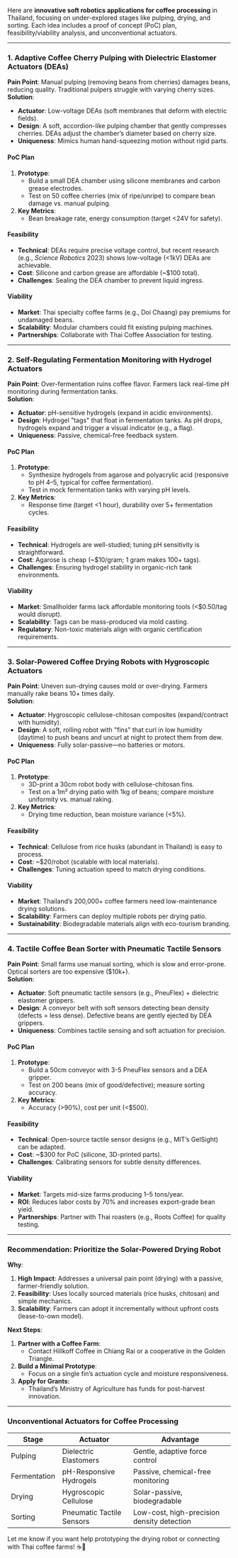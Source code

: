 Here are **innovative soft robotics applications for coffee processing** in Thailand, focusing on under-explored stages like pulping, drying, and sorting. Each idea includes a proof of concept (PoC) plan, feasibility/viability analysis, and unconventional actuators.

---

### **1. Adaptive Coffee Cherry Pulping with Dielectric Elastomer Actuators (DEAs)**  
**Pain Point**: Manual pulping (removing beans from cherries) damages beans, reducing quality. Traditional pulpers struggle with varying cherry sizes.  
**Solution**:  
- **Actuator**: Low-voltage DEAs (soft membranes that deform with electric fields).  
- **Design**: A soft, accordion-like pulping chamber that gently compresses cherries. DEAs adjust the chamber’s diameter based on cherry size.  
- **Uniqueness**: Mimics human hand-squeezing motion without rigid parts.  

#### **PoC Plan**  
1. **Prototype**:  
   - Build a small DEA chamber using silicone membranes and carbon grease electrodes.  
   - Test on 50 coffee cherries (mix of ripe/unripe) to compare bean damage vs. manual pulping.  
2. **Key Metrics**:  
   - Bean breakage rate, energy consumption (target <24V for safety).  

#### **Feasibility**  
- **Technical**: DEAs require precise voltage control, but recent research (e.g., *Science Robotics* 2023) shows low-voltage (<1kV) DEAs are achievable.  
- **Cost**: Silicone and carbon grease are affordable (~$100 total).  
- **Challenges**: Sealing the DEA chamber to prevent liquid ingress.  

#### **Viability**  
- **Market**: Thai specialty coffee farms (e.g., Doi Chaang) pay premiums for undamaged beans.  
- **Scalability**: Modular chambers could fit existing pulping machines.  
- **Partnerships**: Collaborate with Thai Coffee Association for testing.  

---

### **2. Self-Regulating Fermentation Monitoring with Hydrogel Actuators**  
**Pain Point**: Over-fermentation ruins coffee flavor. Farmers lack real-time pH monitoring during fermentation tanks.  
**Solution**:  
- **Actuator**: pH-sensitive hydrogels (expand in acidic environments).  
- **Design**: Hydrogel "tags" that float in fermentation tanks. As pH drops, hydrogels expand and trigger a visual indicator (e.g., a flag).  
- **Uniqueness**: Passive, chemical-free feedback system.  

#### **PoC Plan**  
1. **Prototype**:  
   - Synthesize hydrogels from agarose and polyacrylic acid (responsive to pH 4–5, typical for coffee fermentation).  
   - Test in mock fermentation tanks with varying pH levels.  
2. **Key Metrics**:  
   - Response time (target <1 hour), durability over 5+ fermentation cycles.  

#### **Feasibility**  
- **Technical**: Hydrogels are well-studied; tuning pH sensitivity is straightforward.  
- **Cost**: Agarose is cheap (~$10/gram; 1 gram makes 100+ tags).  
- **Challenges**: Ensuring hydrogel stability in organic-rich tank environments.  

#### **Viability**  
- **Market**: Smallholder farms lack affordable monitoring tools (<$0.50/tag would disrupt).  
- **Scalability**: Tags can be mass-produced via mold casting.  
- **Regulatory**: Non-toxic materials align with organic certification requirements.  

---

### **3. Solar-Powered Coffee Drying Robots with Hygroscopic Actuators**  
**Pain Point**: Uneven sun-drying causes mold or over-drying. Farmers manually rake beans 10+ times daily.  
**Solution**:  
- **Actuator**: Hygroscopic cellulose-chitosan composites (expand/contract with humidity).  
- **Design**: A soft, rolling robot with "fins" that curl in low humidity (daytime) to push beans and uncurl at night to protect them from dew.  
- **Uniqueness**: Fully solar-passive—no batteries or motors.  

#### **PoC Plan**  
1. **Prototype**:  
   - 3D-print a 30cm robot body with cellulose-chitosan fins.  
   - Test on a 1m² drying patio with 1kg of beans; compare moisture uniformity vs. manual raking.  
2. **Key Metrics**:  
   - Drying time reduction, bean moisture variance (<5%).  

#### **Feasibility**  
- **Technical**: Cellulose from rice husks (abundant in Thailand) is easy to process.  
- **Cost**: ~$20/robot (scalable with local materials).  
- **Challenges**: Tuning actuation speed to match drying conditions.  

#### **Viability**  
- **Market**: Thailand’s 200,000+ coffee farmers need low-maintenance drying solutions.  
- **Scalability**: Farmers can deploy multiple robots per drying patio.  
- **Sustainability**: Biodegradable materials align with eco-tourism branding.  

---

### **4. Tactile Coffee Bean Sorter with Pneumatic Tactile Sensors**  
**Pain Point**: Small farms use manual sorting, which is slow and error-prone. Optical sorters are too expensive ($10k+).  
**Solution**:  
- **Actuator**: Soft pneumatic tactile sensors (e.g., PneuFlex) + dielectric elastomer grippers.  
- **Design**: A conveyor belt with soft sensors detecting bean density (defects = less dense). Defective beans are gently ejected by DEA grippers.  
- **Uniqueness**: Combines tactile sensing and soft actuation for precision.  

#### **PoC Plan**  
1. **Prototype**:  
   - Build a 50cm conveyor with 3-5 PneuFlex sensors and a DEA gripper.  
   - Test on 200 beans (mix of good/defective); measure sorting accuracy.  
2. **Key Metrics**:  
   - Accuracy (>90%), cost per unit (<$500).  

#### **Feasibility**  
- **Technical**: Open-source tactile sensor designs (e.g., MIT’s GelSight) can be adapted.  
- **Cost**: ~$300 for PoC (silicone, 3D-printed parts).  
- **Challenges**: Calibrating sensors for subtle density differences.  

#### **Viability**  
- **Market**: Targets mid-size farms producing 1–5 tons/year.  
- **ROI**: Reduces labor costs by 70% and increases export-grade bean yield.  
- **Partnerships**: Partner with Thai roasters (e.g., Roots Coffee) for quality testing.  

---

### **Recommendation: Prioritize the Solar-Powered Drying Robot**  
**Why**:  
1. **High Impact**: Addresses a universal pain point (drying) with a passive, farmer-friendly solution.  
2. **Feasibility**: Uses locally sourced materials (rice husks, chitosan) and simple mechanics.  
3. **Scalability**: Farmers can adopt it incrementally without upfront costs (lease-to-own model).  

**Next Steps**:  
1. **Partner with a Coffee Farm**:  
   - Contact Hillkoff Coffee in Chiang Rai or a cooperative in the Golden Triangle.  
2. **Build a Minimal Prototype**:  
   - Focus on a single fin’s actuation cycle and moisture responsiveness.  
3. **Apply for Grants**:  
   - Thailand’s Ministry of Agriculture has funds for post-harvest innovation.  

---

### **Unconventional Actuators for Coffee Processing**  
| **Stage**       | **Actuator**               | **Advantage**                              |  
|------------------|----------------------------|--------------------------------------------|  
| Pulping          | Dielectric Elastomers      | Gentle, adaptive force control             |  
| Fermentation     | pH-Responsive Hydrogels    | Passive, chemical-free monitoring          |  
| Drying           | Hygroscopic Cellulose      | Solar-passive, biodegradable               |  
| Sorting          | Pneumatic Tactile Sensors  | Low-cost, high-precision density detection |  

Let me know if you want help prototyping the drying robot or connecting with Thai coffee farms! ☕️🤖